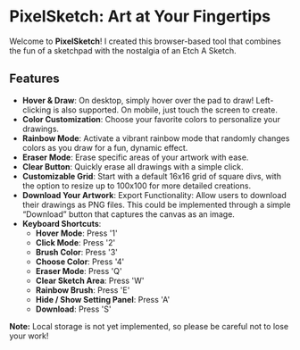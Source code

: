 # PixelSketch: Art at Your Fingertips

Welcome to **PixelSketch**! I created this browser-based tool that combines the fun of a sketchpad with the nostalgia of an Etch A Sketch.

## Features

- **Hover & Draw**: On desktop, simply hover over the pad to draw! Left-clicking is also supported. On mobile, just touch the screen to create.
- **Color Customization**: Choose your favorite colors to personalize your drawings.
- **Rainbow Mode**: Activate a vibrant rainbow mode that randomly changes colors as you draw for a fun, dynamic effect.
- **Eraser Mode**: Erase specific areas of your artwork with ease.
- **Clear Button**: Quickly erase all drawings with a simple click.
- **Customizable Grid**: Start with a default 16x16 grid of square divs, with the option to resize up to 100x100 for more detailed creations.
- **Download Your Artwork**: Export Functionality: Allow users to download their drawings as PNG files. This could be implemented through a simple “Download” button that captures the canvas as an image.
- **Keyboard Shortcuts**:
    - **Hover Mode**: Press '1'
    - **Click Mode**: Press '2'
    - **Brush Color**: Press '3'
    - **Choose Color**: Press '4'
    - **Eraser Mode**: Press 'Q'
    - **Clear Sketch Area**: Press 'W'
    - **Rainbow Brush**: Press 'E'
    - **Hide / Show Setting Panel**: Press 'A'
    - **Download**: Press 'S'

**Note:** Local storage is not yet implemented, so please be careful not to lose your work!